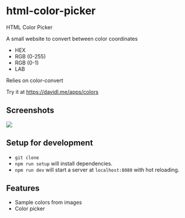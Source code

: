 # html-color-picker
HTML Color Picker

A small website to convert between color coordinates
* HEX
* RGB (0-255)
* RGB (0-1)
* LAB

Relies on color-convert

Try it at https://davidl.me/apps/colors

## Screenshots
![](README_Resources/screenshot1.png)


## Setup for development
* `git clone`
* `npm run setup` will install dependencies.
* `npm run dev` will start a server at `localhost:8080` with hot reloading.

## Features
* Sample colors from images
* Color picker

<!-- ## TODO
* Add locking on click to image sampling
 * With multiple sampling points
* Ability to save colors (to local storage on browser)
 * Export colors to csv
* Ability to generate color palettes (similar to coolors)
 * Save and export as csv
* Ability to create and edit colormaps -->
